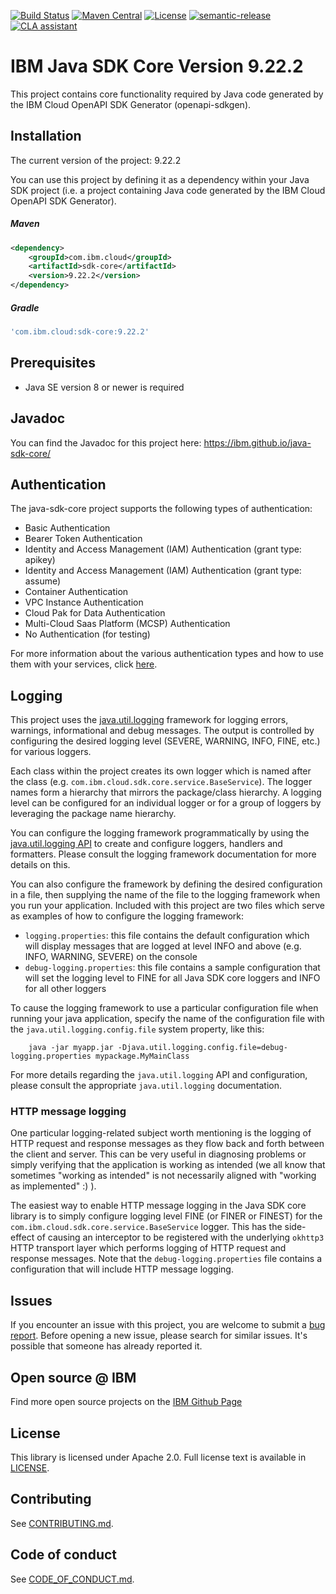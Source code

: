 [![Build Status](https://app.travis-ci.com/IBM/java-sdk-core.svg?branch=main)](https://app.travis-ci.com/IBM/java-sdk-core)
[![Maven Central](https://maven-badges.herokuapp.com/maven-central/com.ibm.cloud/sdk-core/badge.svg)](https://maven-badges.herokuapp.com/maven-central/com.ibm.cloud/sdk-core)
[![License](https://img.shields.io/badge/License-Apache%202.0-blue.svg)](https://opensource.org/licenses/Apache-2.0)
[![semantic-release](https://img.shields.io/badge/%20%20%F0%9F%93%A6%F0%9F%9A%80-semantic--release-e10079.svg)](https://github.com/semantic-release/semantic-release)
[![CLA assistant](https://cla-assistant.io/readme/badge/ibm/java-sdk-core)](https://cla-assistant.io/ibm/java-sdk-core)

# IBM Java SDK Core Version 9.22.2
This project contains core functionality required by Java code generated by the IBM Cloud OpenAPI SDK Generator
(openapi-sdkgen).

## Installation
The current version of the project: 9.22.2

You can use this project by defining it as a dependency within your Java SDK project
(i.e. a project containing Java code generated by the IBM Cloud OpenAPI SDK Generator).

##### Maven
```xml
<dependency>
	<groupId>com.ibm.cloud</groupId>
	<artifactId>sdk-core</artifactId>
	<version>9.22.2</version>
</dependency>
```

##### Gradle

```gradle
'com.ibm.cloud:sdk-core:9.22.2'
```

## Prerequisites
- Java SE version 8 or newer is required

## Javadoc
You can find the Javadoc for this project here: https://ibm.github.io/java-sdk-core/

## Authentication
The java-sdk-core project supports the following types of authentication:
- Basic Authentication
- Bearer Token Authentication
- Identity and Access Management (IAM) Authentication (grant type: apikey)
- Identity and Access Management (IAM) Authentication (grant type: assume)
- Container Authentication
- VPC Instance Authentication
- Cloud Pak for Data Authentication
- Multi-Cloud Saas Platform (MCSP) Authentication
- No Authentication (for testing)

For more information about the various authentication types and how to use them with your services, click [here](Authentication.md).

## Logging
This project uses the [java.util.logging](https://docs.oracle.com/en/java/javase/11/core/java-logging-overview.html)
framework for logging errors, warnings, informational and debug messages. The output is controlled by configuring the desired
logging level (SEVERE, WARNING, INFO, FINE, etc.) for various loggers.

Each class within the project creates its own logger which is named after the class (e.g. `com.ibm.cloud.sdk.core.service.BaseService`).
The logger names form a hierarchy that mirrors the package/class hierarchy. A logging level can be configured for an individual logger
or for a group of loggers by leveraging the package name hierarchy.

You can configure the logging framework programmatically by using the [java.util.logging API](https://docs.oracle.com/javase/8/docs/api/java/util/logging/package-summary.html) to create and configure
loggers, handlers and formatters. Please consult the logging framework documentation for more details on this.

You can also configure the framework by defining the desired configuration in a file, then
supplying the name of the file to the logging framework when you run your application.
Included with this project are two files which serve as examples of how to configure the logging framework:
* `logging.properties`: this file contains the default configuration which will display messages that are logged at
level INFO and above (e.g. INFO, WARNING, SEVERE) on the console
* `debug-logging.properties`: this file contains a sample configuration that will set the logging level to FINE for all
Java SDK core loggers and INFO for all other loggers

To cause the logging framework to use a particular configuration file when running your java application, specify the
name of the configuration file with the `java.util.logging.config.file` system property, like this:
```
    java -jar myapp.jar -Djava.util.logging.config.file=debug-logging.properties mypackage.MyMainClass
```

For more details regarding the `java.util.logging` API and configuration, please consult the appropriate
`java.util.logging` documentation.

### HTTP message logging
One particular logging-related subject worth mentioning is the logging of HTTP request and response
messages as they flow back and forth between the client and server.
This can be very useful in diagnosing problems or simply verifying that the application is working as intended
(we all know that sometimes "working as intended" is not necessarily aligned with "working as implemented" :) ).

The easiest way to enable HTTP message logging in the Java SDK core library is to simply configure
logging level FINE (or FINER or FINEST) for the `com.ibm.cloud.sdk.core.service.BaseService` logger.
This has the side-effect of causing an interceptor to be registered with the underlying `okhttp3` HTTP transport layer which performs
logging of HTTP request and response messages. Note that the `debug-logging.properties` file contains a configuration that will
include HTTP message logging.


## Issues

If you encounter an issue with this project, you are welcome to submit a [bug report](https://github.com/IBM/java-sdk-core/issues).
Before opening a new issue, please search for similar issues. It's possible that someone has already reported it.

## Open source @ IBM

Find more open source projects on the [IBM Github Page](http://github.com/IBM)

## License

This library is licensed under Apache 2.0. Full license text is
available in [LICENSE](LICENSE).

## Contributing

See [CONTRIBUTING.md](CONTRIBUTING.md).

## Code of conduct

See [CODE_OF_CONDUCT.md](CODE_OF_CONDUCT.md).
